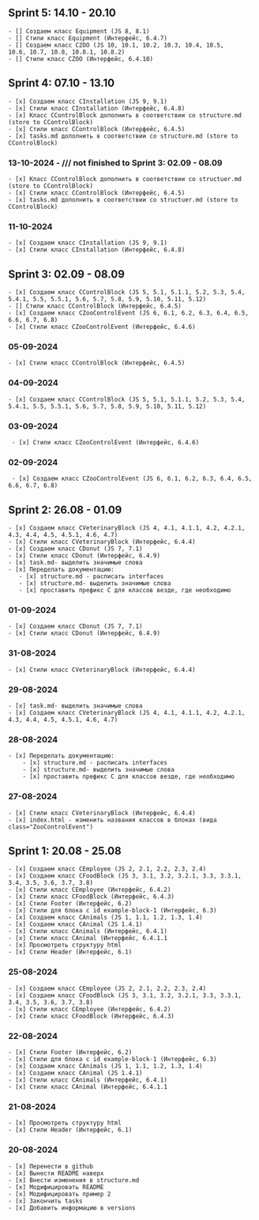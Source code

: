 <!-- ## Sprint 5: 09.09 - 15.09
    - [] Создаем класс CAquarium (JS 11)
    - [] Стили класс CAquarium (Интерфейс, 6.4.11)   
  -->
<!-- ## Sprint 4: 09.09 - 15.09  -->
## Sprint 5: 14.10 - 20.10 
    - [] Создаем класс Equipment (JS 8, 8.1)
    - [] Стили класс Equipment (Интерфейс, 6.4.7)  
    - [] Создаем класс CZOO (JS 10, 10.1, 10.2, 10.3, 10.4, 10.5, 
    10.6, 10.7, 10.8, 10.8.1, 10.8.2)
    - [] Стили класс CZOO (Интерфейс, 6.4.10)  

## Sprint 4: 07.10 - 13.10 
    - [x] Создаем класс CInstallation (JS 9, 9.1)
    - [x] Стили класс CInstallation (Интерфейс, 6.4.8)   
    - [x] Класс CControlBlock дополнить в соответствии со structure.md  (store to CControlBlock)
    - [x] Стили класс CControlBlock (Интерфейс, 6.4.5) 
    - [x] tasks.md дополнить в соответствии со structure.md (store to CControlBlock)
 ### 13-10-2024 - /// not finished to Sprint 3: 02.09 - 08.09    
    - [x] Класс CControlBlock дополнить в соответствии со structuer.md  (store to CControlBlock)
    - [x] Стили класс CControlBlock (Интерфейс, 6.4.5)   
    - [x] tasks.md дополнить в соответствии со structuer.md (store to CControlBlock)
 ### 11-10-2024
    - [x] Создаем класс CInstallation (JS 9, 9.1)
    - [x] Стили класс CInstallation (Интерфейс, 6.4.8) 

## Sprint 3: 02.09 - 08.09 
    - [x] Создаем класс CControlBlock (JS 5, 5.1, 5.1.1, 5.2, 5.3, 5.4, 5.4.1, 5.5, 5.5.1, 5.6, 5.7, 5.8, 5.9, 5.10, 5.11, 5.12)
    - [] Стили класс CControlBlock (Интерфейс, 6.4.5)   
    - [x] Создаем класс CZooControlEvent (JS 6, 6.1, 6.2, 6.3, 6.4, 6.5, 6.6, 6.7, 6.8)
    - [x] Стили класс CZooControlEvent (Интерфейс, 6.4.6)   
### 05-09-2024
    - [x] Стили класс CControlBlock (Интерфейс, 6.4.5) 
### 04-09-2024
    - [x] Создаем класс CControlBlock (JS 5, 5.1, 5.1.1, 5.2, 5.3, 5.4, 5.4.1, 5.5, 5.5.1, 5.6, 5.7, 5.8, 5.9, 5.10, 5.11, 5.12)
### 03-09-2024
     - [x] Стили класс CZooControlEvent (Интерфейс, 6.4.6)
### 02-09-2024
     - [x] Создаем класс CZooControlEvent (JS 6, 6.1, 6.2, 6.3, 6.4, 6.5, 6.6, 6.7, 6.8)    

## Sprint 2: 26.08 - 01.09
    - [x] Создаем класс CVeterinaryBlock (JS 4, 4.1, 4.1.1, 4.2, 4.2.1, 4.3, 4.4, 4.5, 4.5.1, 4.6, 4.7)
    - [x] Стили класс CVeterinaryBlock (Интерфейс, 6.4.4)   
    - [x] Создаем класс CDonut (JS 7, 7.1)
    - [x] Стили класс CDonut (Интерфейс, 6.4.9)   
    - [x] task.md- выделить значимые слова
    - [x] Переделать документацию:
       - [x] structure.md - расписать interfaces
       - [x] structure.md- выделить значимые слова
       - [x] проставить префикс C для классов везде, где необходимо  

### 01-09-2024
    - [x] Создаем класс CDonut (JS 7, 7.1)
    - [x] Стили класс CDonut (Интерфейс, 6.4.9)

### 31-08-2024
    - [x] Стили класс CVeterinaryBlock (Интерфейс, 6.4.4)   

### 29-08-2024
    - [x] task.md- выделить значимые слова
    - [x] Создаем класс CVeterinaryBlock (JS 4, 4.1, 4.1.1, 4.2, 4.2.1, 4.3, 4.4, 4.5, 4.5.1, 4.6, 4.7)

### 28-08-2024
    - [x] Переделать документацию:
        - [x] structure.md - расписать interfaces
        - [x] structure.md- выделить значимые слова
        - [x] проставить префикс C для классов везде, где необходимо
 
### 27-08-2024
    - [x] Стили класс CVeterinaryBlock (Интерфейс, 6.4.4)   
    - [x] index.html - изменить названия классов в блоках (вида class="ZooControlEvent")
## Sprint 1: 20.08 - 25.08
    - [x] Создаем класс CEmployee (JS 2, 2.1, 2.2, 2.3, 2.4)
    - [x] Создаем класс CFoodBlock (JS 3, 3.1, 3.2, 3.2.1, 3.3, 3.3.1, 3.4, 3.5, 3.6, 3.7, 3.8)
    - [x] Стили класс CEmployee (Интерфейс, 6.4.2)  
    - [x] Стили класс CFoodBlock (Интерфейс, 6.4.3)  
    - [x] Стили Footer (Интерфейс, 6.2)
    - [x] Стили для блока с id example-block-1 (Интерфейс, 6.3)
    - [x] Создаем класс CAnimals (JS 1, 1.1, 1.2, 1.3, 1.4)
    - [x] Создаем класс CAnimal (JS 1.4.1)
    - [x] Стили класс CAnimals (Интерфейс, 6.4.1)
    - [x] Стили класс CAnimal (Интерфейс, 6.4.1.1   
    - [x] Просмотреть структуру html 
    - [x] Стили Header (Интерфейс, 6.1)
### 25-08-2024
    - [x] Создаем класс CEmployee (JS 2, 2.1, 2.2, 2.3, 2.4)
    - [x] Создаем класс CFoodBlock (JS 3, 3.1, 3.2, 3.2.1, 3.3, 3.3.1, 3.4, 3.5, 3.6, 3.7, 3.8)
    - [x] Стили класс CEmployee (Интерфейс, 6.4.2)  
    - [x] Стили класс CFoodBlock (Интерфейс, 6.4.3)  
### 22-08-2024
    - [x] Стили Footer (Интерфейс, 6.2)
    - [x] Стили для блока с id example-block-1 (Интерфейс, 6.3)
    - [x] Создаем класс CAnimals (JS 1, 1.1, 1.2, 1.3, 1.4)
    - [x] Создаем класс CAnimal (JS 1.4.1)
    - [x] Стили класс CAnimals (Интерфейс, 6.4.1)
    - [x] Стили класс CAnimal (Интерфейс, 6.4.1.1   

### 21-08-2024
    - [x] Просмотреть структуру html 
    - [x] Стили Header (Интерфейс, 6.1)

### 20-08-2024
    - [x] Перенести в github
    - [x] Вынести README наверх
    - [x] Внести изменения в structure.md
    - [x] Модифицировать README
    - [x] Модифицировать пример 2
    - [x] Закончить tasks
    - [x] Добавить информацию в versions
